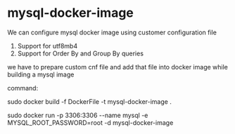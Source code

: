 # mysql-docker-image

We can configure mysql docker image using customer configuration file 

1. Support for utf8mb4
2. Support for Order By and Group By queries

we have to prepare custom cnf file and add that file into docker image while building a mysql image

command: 

sudo docker build -f DockerFile -t mysql-docker-image .

sudo docker run -p 3306:3306 --name mysql -e MYSQL_ROOT_PASSWORD=root -d mysql-docker-image
